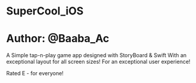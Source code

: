 # SuperCool_iOS
# Author: @Baaba_Ac
A Simple tap-n-play game app designed with StoryBoard & Swift
With an exceptional layout for all screen sizes!
For an exceptional user experience!

Rated E - for everyone!
